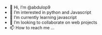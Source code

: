 - 👋 Hi, I’m @abdulop9
- 👀 I’m interested in python and Javascript
- 🌱 I’m currently learning javascript
- 💞️ I’m looking to collaborate on web projects
- 📫 How to reach me ...

<!---
abdulop9/abdulop9 is a ✨ special ✨ repository because its `README.md` (this file) appears on your GitHub profile.
You can click the Preview link to take a look at your changes.
--->
